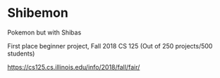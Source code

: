 # Shibemon
Pokemon but with Shibas

First place beginner project, Fall 2018 CS 125 (Out of 250 projects/500 students)

https://cs125.cs.illinois.edu/info/2018/fall/fair/

